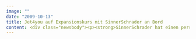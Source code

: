 ```yaml
---
image: ""
date: "2009-10-13"
title: Jet4you auf Expansionskurs mit SinnerSchrader an Bord
content: <div class="newsbody"><p><strong>SinnerSchrader hat einen persönlichen Kundenbereich und neue Funktionen in die Website der marokkanischen Fluggesellschaft Jet4you integriert. Fluggäste können nun Kundenprofile anlegen, Buchungen einsehen, Daten und Reiseziele anpassen sowie Extras buchen.</strong></p><p>SinnerSchrader betreut die Low-Cost-Airline seit ihrer Gründung 2006 und hat maßgeblich zum Erfolg des Onlinevertriebskanals beigetragen. 85 Prozent der Flugbuchungen kommen über die Website. Mit der Erweiterung des Streckennetzes um Barcelona hat SinnerSchrader jüngst die spanische Sprachvariante implementiert. Darüber hinaus ist die Website in Französisch, Englisch und Italienisch verfügbar.</p><p>Die Marke Jet4you steht für die Erfolgsgeschichte einer Fluggesellschaft. Innerhalb von drei Jahren hat sich die marokkanische Low-Cost-Airline auf den meisten der angebotenen Strecken zum führenden Carrier entwickelt. Jet4you operiert in sechs Ländern (Marokko, Frankreich, Italien, Belgien, Schweiz und Spanien) und bedient 19 Reiseziele. Seit 2008 ist Jet4you ein 100prozentiges Unternehmen der TUI. Im Jahr 2010 will die Billigfluggesellschaft ihr europäisches Streckennetz weiter ausbauen.</p></div>
---
```

